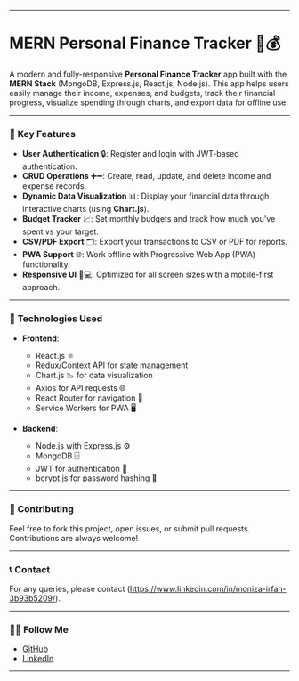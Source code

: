 
---
# MERN Personal Finance Tracker 🏦💰

A modern and fully-responsive **Personal Finance Tracker** app built with the **MERN Stack** (MongoDB, Express.js, React.js, Node.js). This app helps users easily manage their income, expenses, and budgets, track their financial progress, visualize spending through charts, and export data for offline use.

---

### 📌 **Key Features**

- **User Authentication** 🔒: Register and login with JWT-based authentication.
- **CRUD Operations** ➕➖: Create, read, update, and delete income and expense records.
- **Dynamic Data Visualization** 📊: Display your financial data through interactive charts (using **Chart.js**).
- **Budget Tracker** 📈: Set monthly budgets and track how much you've spent vs your target.
- **CSV/PDF Export** 🗂️: Export your transactions to CSV or PDF for reports.
- **PWA Support** 🌐: Work offline with Progressive Web App (PWA) functionality.
- **Responsive UI** 📱💻: Optimized for all screen sizes with a mobile-first approach.

---

### 🔧 **Technologies Used**

- **Frontend**:
  - React.js ⚛️
  - Redux/Context API for state management
  - Chart.js 📉 for data visualization
  - Axios for API requests 🌐
  - React Router for navigation 🔄
  - Service Workers for PWA 🖥️

- **Backend**:
  - Node.js with Express.js ⚙️
  - MongoDB 🗄️
  - JWT for authentication 🔑
  - bcrypt.js for password hashing 🔐

---

### 💬 **Contributing**

Feel free to fork this project, open issues, or submit pull requests. Contributions are always welcome!

---

### 📞 **Contact**

For any queries, please contact (https://www.linkedin.com/in/moniza-irfan-3b93b5209/).

---

### 🧑‍💻 **Follow Me**

- [GitHub](https://github.com/MonizaIrfan)
- [LinkedIn](https://www.linkedin.com/in/moniza-irfan-3b93b5209/)

---

